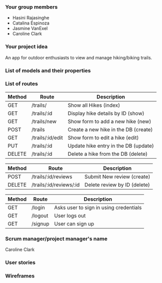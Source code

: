 ### Your group members
- Hasini Rajasinghe
- Catalina Espinoza
- Jasmine VanExel
- Caroline Clark

### Your project idea 
An app for outdoor enthusiasts to view and manage hiking/biking trails. 

### List of models and their properties


### List of routes
Method | Route | Description 
--- | --- | --- 
GET | /trails/ | Show all Hikes (index)
GET | /trails/:id | Display hike details by ID (show)
GET | /trails/new | Show form to add a new hike (new)
POST | /trails | Create a new hike in the DB (create)
GET | /trails/:id/edit | Show form to edit a hike (edit)
PUT | /trails/:id | Update hike entry in the DB (update)
DELETE | /trails/:id | Delete a hike from the DB (delete)

Method | Route | Description 
--- | --- | --- 
POST | /trails/:id/reviews | Submit New review (create)
DELETE | /trails/:id/reviews/:id | Delete review by ID (delete)

Method | Route | Description 
--- | --- | --- 
GET | /login | Asks user to sign in using credentials
GET | /logout | User logs out
GET | /signup | User can sign up

### Scrum manager/project manager's name
Caroline Clark

### User stories

### Wireframes